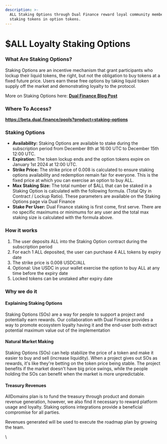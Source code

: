 ```yaml
---
description: >-
  ALL Staking Options through Dual Finance reward loyal community members for
  staking tokens in option tokens.
---
```


# $ALL Loyalty Staking Options

### What Are Staking Options?

Staking Options are an incentive mechanism that grant participants who lockup their liquid tokens, the right, but not the obligation to buy tokens at a fixed future price. Users earn these free options by taking liquid token supply off the market and demonstrating loyalty to the protocol.

More on Staking Options here: [ **Dual Finance Blog Post**](https://medium.com/@dualfinance/applications-of-staking-options-in-decentralized-finance-b588893fec92)

### Where To Access?

[**https://beta.dual.finance/pools?product=staking-options** ](https://beta.dual.finance/pools?product=staking-options)&#x20;

### Staking Options

* **Availability:** Staking Options are available to stake during the subscription period from December 8th at 16:00 UTC to December 15th 12:00 UTC.&#x20;
* **Expiration:** The token lockup ends and the option tokens expire on January 1st 2024 at 12:00 UTC.&#x20;
* **Strike Price:** The strike price of 0.008 is calculated to ensure staking options availability and redemption remain fair for everyone. This is the fixed price at which you can exercise an option to buy ALL.
* **Max Staking Size:** The total number of $ALL that can be staked in a Staking Option is calculated with the following formula. (Total Qty in Contract / Lockup Ratio). These parameters are available on the Staking Options page via Dual Finance
* **Stake Per User:** Dual Finance staking is first come, first serve. There are no specific maximums or minimums for any user and the total max staking size is calculated with the formula above.

### How it works

1. The user deposits ALL into the Staking Option contract during the subscription period
2. For each 1 ALL deposited, the user can purchase 4 ALL tokens by expiry date
3. The strike price is 0.008 USDC/ALL
4. Optional: Use USDC in your wallet exercise the option to buy ALL at any time before the expiry date
5. Locked tokens can be unstaked after expiry date

### Why we do it

#### Explaining Staking Options

Staking Options (SOs) are a way for people to support a project and potentially earn rewards. Our collaboration with Dual Finance provides a way to promote ecosystem loyalty having it and the end-user both extract potential maximum value out of the implementation

#### Natural Market Making

Staking Options (SOs) can help stabilize the price of a token and make it easier to buy and sell (increase liquidity). When a project gives out SOs as rewards, it's like they're betting on the token price being stable. The project benefits if the market doesn't have big price swings, while the people holding the SOs can benefit when the market is more unpredictable.

#### Treasury Revenues

AllDomains plan is to fund the treasury through product and domain revenue generation, however, we also find it necessary to reward platform usage and loyalty. Staking options integrations provide a beneficial compromise for all parties.

Revenues generated will be used to execute the roadmap plan by growing the team.

\


